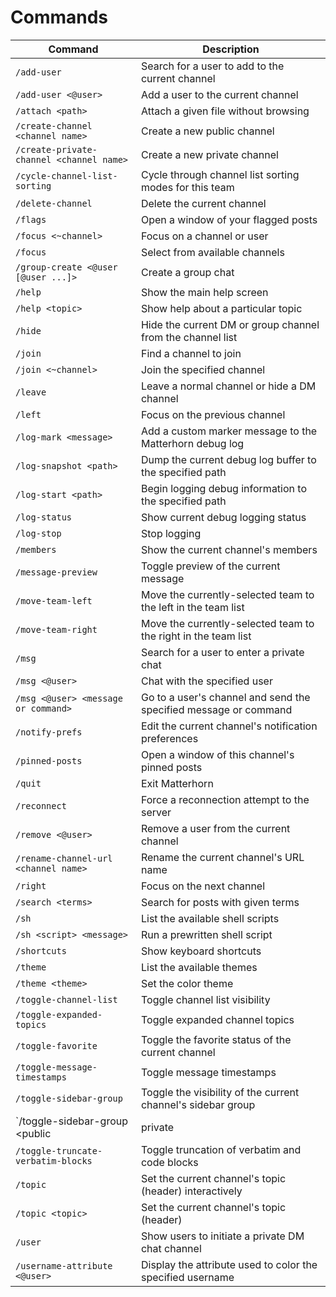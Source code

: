 # Commands

| Command | Description |
| ------- | ----------- |
| `/add-user` | Search for a user to add to the current channel |
| `/add-user <@user>` | Add a user to the current channel |
| `/attach <path>` | Attach a given file without browsing |
| `/create-channel <channel name>` | Create a new public channel |
| `/create-private-channel <channel name>` | Create a new private channel |
| `/cycle-channel-list-sorting` | Cycle through channel list sorting modes for this team |
| `/delete-channel` | Delete the current channel |
| `/flags` | Open a window of your flagged posts |
| `/focus <~channel>` | Focus on a channel or user |
| `/focus` | Select from available channels |
| `/group-create <@user [@user ...]>` | Create a group chat |
| `/help` | Show the main help screen |
| `/help <topic>` | Show help about a particular topic |
| `/hide` | Hide the current DM or group channel from the channel list |
| `/join` | Find a channel to join |
| `/join <~channel>` | Join the specified channel |
| `/leave` | Leave a normal channel or hide a DM channel |
| `/left` | Focus on the previous channel |
| `/log-mark <message>` | Add a custom marker message to the Matterhorn debug log |
| `/log-snapshot <path>` | Dump the current debug log buffer to the specified path |
| `/log-start <path>` | Begin logging debug information to the specified path |
| `/log-status` | Show current debug logging status |
| `/log-stop` | Stop logging |
| `/members` | Show the current channel's members |
| `/message-preview` | Toggle preview of the current message |
| `/move-team-left` | Move the currently-selected team to the left in the team list |
| `/move-team-right` | Move the currently-selected team to the right in the team list |
| `/msg` | Search for a user to enter a private chat |
| `/msg <@user>` | Chat with the specified user |
| `/msg <@user> <message or command>` | Go to a user's channel and send the specified message or command |
| `/notify-prefs` | Edit the current channel's notification preferences |
| `/pinned-posts` | Open a window of this channel's pinned posts |
| `/quit` | Exit Matterhorn |
| `/reconnect` | Force a reconnection attempt to the server |
| `/remove <@user>` | Remove a user from the current channel |
| `/rename-channel-url <channel name>` | Rename the current channel's URL name |
| `/right` | Focus on the next channel |
| `/search <terms>` | Search for posts with given terms |
| `/sh` | List the available shell scripts |
| `/sh <script> <message>` | Run a prewritten shell script |
| `/shortcuts` | Show keyboard shortcuts |
| `/theme` | List the available themes |
| `/theme <theme>` | Set the color theme |
| `/toggle-channel-list` | Toggle channel list visibility |
| `/toggle-expanded-topics` | Toggle expanded channel topics |
| `/toggle-favorite` | Toggle the favorite status of the current channel |
| `/toggle-message-timestamps` | Toggle message timestamps |
| `/toggle-sidebar-group` | Toggle the visibility of the current channel's sidebar group |
| `/toggle-sidebar-group <public|private|favorite|direct>` | Toggle the visibility of the a sidebar group |
| `/toggle-truncate-verbatim-blocks` | Toggle truncation of verbatim and code blocks |
| `/topic` | Set the current channel's topic (header) interactively |
| `/topic <topic>` | Set the current channel's topic (header) |
| `/user` | Show users to initiate a private DM chat channel |
| `/username-attribute <@user>` | Display the attribute used to color the specified username |
